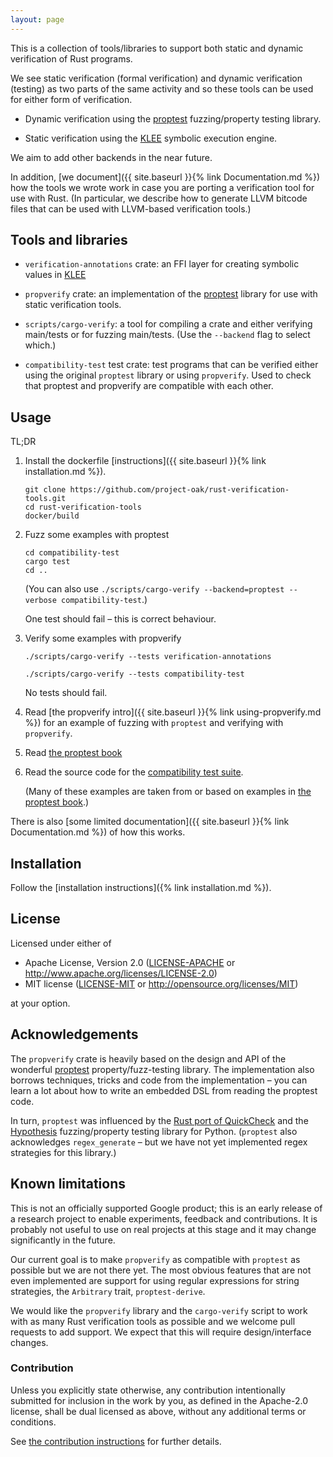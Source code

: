 ```yaml
---
layout: page
---
```


This is a collection of tools/libraries to support both static
and dynamic verification of Rust programs.

We see static verification (formal verification) and dynamic verification
(testing) as two parts of the same activity and so these tools can be used for
either form of verification.

- Dynamic verification using the
  [proptest](https://github.com/AltSysrq/proptest)
  fuzzing/property testing library.

- Static verification using the
  [KLEE](http://klee.github.io/)
  symbolic execution engine.

We aim to add other backends in the near future.

In addition, [we document]({{ site.baseurl }}{% link Documentation.md %}) how the tools we wrote work
in case you are porting a verification tool for use with Rust.
(In particular, we describe how to generate LLVM bitcode files that can
be used with LLVM-based verification tools.)


## Tools and libraries

- `verification-annotations` crate: an FFI layer for creating symbolic values in
  [KLEE](http://klee.github.io/)

- `propverify` crate:
  an implementation of the [proptest](https://github.com/AltSysrq/proptest)
  library for use with static verification tools.

- `scripts/cargo-verify`: a tool for compiling a crate and
  either verifying main/tests or for fuzzing main/tests.
  (Use the `--backend` flag to select which.)

- `compatibility-test` test crate:
  test programs that can be verified either using the original `proptest`
  library or using `propverify`.
  Used to check that proptest and propverify are compatible with each other.


## Usage

TL;DR

1. Install the dockerfile [instructions]({{ site.baseurl }}{% link installation.md %}).

    ``` shell
    git clone https://github.com/project-oak/rust-verification-tools.git
    cd rust-verification-tools
    docker/build
    ```

2. Fuzz some examples with proptest

   ```
   cd compatibility-test
   cargo test
   cd ..
   ```

   (You can also use
   `./scripts/cargo-verify --backend=proptest --verbose compatibility-test`.)

   One test should fail – this is correct behaviour.

3. Verify some examples with propverify

   `./scripts/cargo-verify --tests verification-annotations`

   `./scripts/cargo-verify --tests compatibility-test`

   No tests should fail.

4. Read [the propverify intro]({{ site.baseurl }}{% link using-propverify.md %}) for an example
   of fuzzing with `proptest` and verifying with `propverify`.

5. Read [the proptest book](https://altsysrq.github.io/proptest-book/intro.html)

6. Read the source code for the [compatibility test suite][compatibility-test].

   (Many of these examples are taken from or based on examples in
   [the proptest book](https://altsysrq.github.io/proptest-book/intro.html).)

There is also [some limited documentation]({{ site.baseurl }}{% link Documentation.md %}) of how this works.


## Installation

Follow the [installation instructions]({% link installation.md %}).


## License

Licensed under either of

- Apache License, Version 2.0 ([LICENSE-APACHE][LICENSE-APACHE] or
  http://www.apache.org/licenses/LICENSE-2.0)
- MIT license ([LICENSE-MIT][LICENSE-MIT] or
  http://opensource.org/licenses/MIT)

at your option.


## Acknowledgements

The `propverify` crate is heavily based on the design and API of the wonderful
[proptest](https://github.com/AltSysrq/proptest)
property/fuzz-testing library.
The implementation also borrows techniques, tricks and code
from the implementation – you can learn a lot about how to write
an embedded DSL from reading the proptest code.

In turn, `proptest` was influenced by
the [Rust port of QuickCheck](https://github.com/burntsushi/quickcheck)
and
the [Hypothesis](https://hypothesis.works/) fuzzing/property testing library for Python.
(`proptest` also acknowledges `regex_generate` – but we have not yet implemented
regex strategies for this library.)


## Known limitations

This is not an officially supported Google product;
this is an early release of a research project
to enable experiments, feedback and contributions.
It is probably not useful to use on real projects at this stage
and it may change significantly in the future.

Our current goal is to make `propverify` as compatible with
`proptest` as possible but we are not there yet.
The most obvious features that are not even implemented are
support for
using regular expressions for string strategies,
the `Arbitrary` trait,
`proptest-derive`.

We would like the `propverify` library and the `cargo-verify` script
to work with as many Rust verification tools as possible
and we welcome pull requests to add support.
We expect that this will require design/interface changes.


### Contribution

Unless you explicitly state otherwise, any contribution intentionally
submitted for inclusion in the
work by you, as defined in the Apache-2.0 license, shall be dual licensed as
above, without any
additional terms or conditions.

See [the contribution instructions][CONTRIBUTING] for further details.

[git repo]: https://github.com/project-oak/rust-verification-tools/
[LICENSE-APACHE]: https://github.com/project-oak/rust-verification-tools/blob/main/LICENSE-APACHE
[LICENSE-MIT]: https://github.com/project-oak/rust-verification-tools/blob/main/LICENSE-MIT
[CONTRIBUTING]: https://github.com/project-oak/rust-verification-tools/blob/main/CONTRIBUTING.md
[compatibility-test]: https://github.com/project-oak/rust-verification-tools/blob/main/compatibility-test/src
